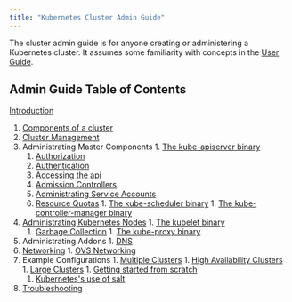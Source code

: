 ```yaml
---
title: "Kubernetes Cluster Admin Guide"
---
```

The cluster admin guide is for anyone creating or administering a Kubernetes cluster.
It assumes some familiarity with concepts in the [User Guide](/{{page.version}}/docs/user-guide/).

## Admin Guide Table of Contents

[Introduction](introduction)

1. [Components of a cluster](cluster-components)
  1. [Cluster Management](cluster-management)
  1. Administrating Master Components
    1. [The kube-apiserver binary](kube-apiserver)
      1. [Authorization](authorization)
      1. [Authentication](authentication)
      1. [Accessing the api](accessing-the-api)
      1. [Admission Controllers](admission-controllers)
      1. [Administrating Service Accounts](service-accounts-admin)
      1. [Resource Quotas](resource-quota)
    1. [The kube-scheduler binary](kube-scheduler)
    1. [The kube-controller-manager binary](kube-controller-manager)
  1. [Administrating Kubernetes Nodes](node)
    1. [The kubelet binary](kubelet)
      1. [Garbage Collection](garbage-collection)
    1. [The kube-proxy binary](kube-proxy)
  1. Administrating Addons
    1. [DNS](dns)
  1. [Networking](networking)
    1. [OVS Networking](ovs-networking)
  1. Example Configurations
    1. [Multiple Clusters](multi-cluster)
    1. [High Availability Clusters](high-availability)
    1. [Large Clusters](cluster-large)
    1. [Getting started from scratch](/{{page.version}}/docs/getting-started-guides/scratch)
      1. [Kubernetes's use of salt](salt)
  1. [Troubleshooting](cluster-troubleshooting)